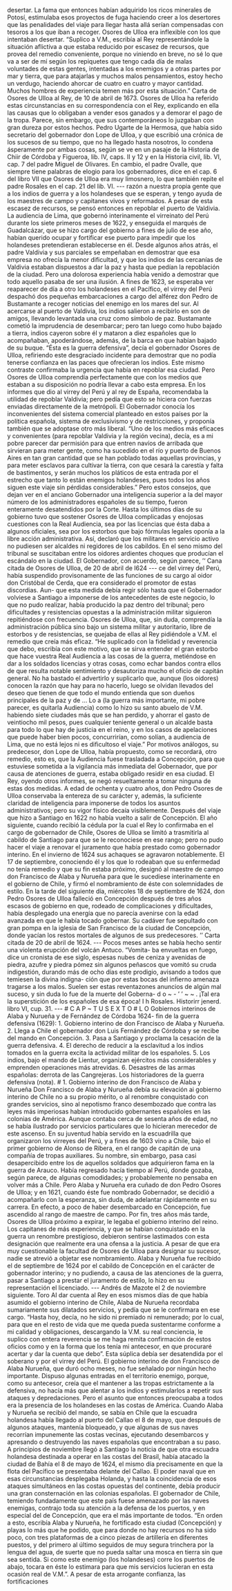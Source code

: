 desertar. La fama que entonces habían adquirido los ricos minerales de Potosí, estimulaba esos proyectos de fuga haciendo creer a los desertores que las penalidades del viaje para llegar hasta allá serían compensadas con tesoros a los que iban a recoger. Osores de Ulloa era inflexible con los que intentaban desertar. “Suplico a V.M., escribía al Rey representándole la situación aflictiva a que estaba reducido por escasez de recursos, que provea del remedio conveniente, porque no viniendo en breve, no sé lo que va a ser de mí según los repiquetes que tengo cada día de malas voluntades de estas gentes, intentadas a los enemigos y a otras partes por mar y tierra, que para atajarlas y muchos malos pensamientos, estoy hecho un verdugo, haciendo ahorcar de cuatro en cuatro y mayor cantidad. Muchos hombres de experiencia temen más por esta situación.” Carta de Osores de Ulloa al Rey, de 10 de abril de 1673. Osores de Ulloa ha referido estas circunstancias en su correspondencia con el Rey, explicando en ella las causas que lo obligaban a vender esos ganados y a demorar el pago de la tropa. Parece, sin embargo, que sus contemporáneos lo juzgaban con gran dureza por estos hechos. Pedro Ugarte de la Hermosa, que había sido secretario del gobernador don Lope de Ulloa, y que escribió una crónica de los sucesos de su tiempo, que no ha llegado hasta nosotros, lo condena ásperamente por ambas cosas, según se ve en un pasaje de la Historia de Chiir de Córdoba y Figueroa, lib. IV, caps. II y 12 y en la Historia civil, lib. VI, cap. 7 del padre Miguel de Olivares. En cambio, el padre Ovalle, que siempre tiene palabras de elogio para los gobernadores, dice en el cap. 6 del libro VII que Osores de Ulloa era muy limosnero, lo que también repite el padre Rosales en el cap. 21 del lib. VI. --- razón a nuestra propia gente que a los indios de guerra y a los holandeses que se esperan, y tengo ayuda de los maestres de campo y capitanes vivos y reformados. A pesar de esta escasez de recursos, se pensó entonces en repoblar el puerto de Valdivia. La audiencia de Lima, que gobernó interinamente el virreinato del Perú durante los siete primeros meses de 1622, y enseguida el marqués de Guadalcázar, que se hizo cargo del gobierno a fines de julio de ese año, habían querido ocupar y fortificar ese puerto para impedir que los holandeses pretendieran establecerse en él. Desde algunos años atrás, el padre Valdivia y sus parciales se empeñaban en demostrar que esa empresa no ofrecía la menor dificultad, y que los indios de las cercanías de Valdivia estaban dispuestos a dar la paz y hasta que pedían la repoblación de la ciudad. Pero una dolorosa experiencia había venido a demostrar que todo aquello pasaba de ser una ilusión. A fines de 1623, se esperaba ver reaparecer de día a otro los holandeses en el Pacífico, el virrey del Perú despachó dos pequeñas embarcaciones a cargo del alférez don Pedro de Bustamante a recoger noticias del enemigo en los mares del sur. Al acercarse al puerto de Valdivia, los indios salieron a recibirlo en son de amigos, llevando levantada una cruz como símbolo de paz. Bustamante cometió la imprudencia de desembarcar; pero tan luego como hubo bajado a tierra, indios cayeron sobre él y mataron a diez españoles que lo acompañaban, apoderándose, además, de la barca en que habían bajado de su buque. “Ésta es la guerra defensiva”, decía el gobernador Osores de Ulloa, refiriendo este desgraciado incidente para demostrar que no podía tenerse confianza en las paces que ofrecieran los indios. Este mismo contraste confirmaba la urgencia que había en repoblar esa ciudad. Pero Osores de Ulloa comprendía perfectamente que con los medios que estaban a su disposición no podría llevar a cabo esta empresa. En los informes que dio al virrey del Perú y al rey de España, recomendaba la utilidad de repoblar Valdivia; pero pedía que esto se hiciera con fuerzas enviadas directamente de la metrópoli. El Gobernador conocía los inconvenientes del sistema comercial planteado en estos países por la política española, sistema de exclusivismo y de restricciones, y proponía también que se adoptase otro más liberal. “Uno de los medios más eficaces y convenientes (para repoblar Valdivia y la región vecina), decía, es a mi pobre parecer dar permisión para que entren navíos de arribada que sirvieran para meter gente, como ha sucedido en el río y puerto de Buenos Aires en tan gran cantidad que se han poblado todas aquellas provincias, y para meter esclavos para cultivar la tierra, con que cesará la carestía y falta de bastimentos, y serán muchos los pláticos de esta entrada por el estrecho que tanto lo están enemigos holandeses, pues todos los años siguen este viaje sin pérdidas considerables.” Pero estos consejos, que dejan ver en el anciano Gobernador una inteligencia superior a la del mayor número de los administradores españoles de su tiempo, fueron enteramente desatendidos por la Corte. Hasta los últimos días de su gobierno tuvo que sostener Osores de Ulloa complicadas y enojosas cuestiones con la Real Audiencia, sea por las licencias que ésta daba a algunos oficiales, sea por los estorbos que bajo fórmulas legales oponía a la libre acción administrativa. Así, declaró que los militares en servicio activo no pudiesen ser alcaldes ni regidores de los cabildos. En el seno mismo del tribunal se suscitaban entre los oidores ardientes choques que producían el escándalo en la ciudad. El Gobernador, con acuerdo, según parece, <footnote>’‘ Cana citada de Osores de Ulloa, de 20 de abril de I624</footnote> --- ce del virrey del Perú, había suspendido provisonamente de las funciones de su cargo al oidor don Cristóbal de Cerda, que era considerado el promotor de estas discordias. Aun- que esta medida debía regir sólo hasta que el Gobernador volviese a Santiago a imponerse de los antecedentes de este negocio, lo que no pudo realizar, había producido la paz dentro del tribunal; pero dificultades y resistencias opuestas a la administración militar siguieron repitiéndose con frecuencia. Osores de Ulloa, que, sin duda, comprendía la administración pública sino bajo un sistema militar y autoritario, libre de estorbos y de resistencias, se quejaba de ellas al Rey pidiéndole a V.M. el remedio que creía más eficaz. “He suplicado con la fidelidad y reverencia que debo, escribía con este motivo, que se sirva entender el gran estorbo que hace vuestra Real Audiencia a las cosas de la guerra, metiéndose en dar a los soldados licencias y otras cosas, como echar bandos contra ellos de que resulta notable sentimiento y desautoriza mucho el oficio de capitán general. No ha bastado el advertirlo y suplicarlo que, aunque (los oidores) conocen la razón que hay para no hacerlo, luego se olvidan llevados del deseo que tienen de que todo el mundo entienda que son dueños principales de la paz y de ... Lo a (la guerra más importante, mi pobre parecer, es quitarla Audiencia) como lo hizo su santo abuelo de V.M. habiendo siete ciudades más que se han perdido, y ahorrar el gasto de veintiocho mil pesos, pues cualquier teniente general o un alcalde basta para todo lo que hay de justicia en el reino, y en los casos de apelaciones que puede haber bien pocos, concurrirían, como solían, a audiencia de Lima, que no está lejos ni es dificultoso el viaje.” Por motivos análogos, su predecesor, don Lope de Ulloa, había propuesto, como se recordará, otro remedio, esto es, que la Audiencia fuese trasladada a Concepción, para que estuviese sometida a la vigilancia más inmediata del Gobernador, que por causa de atenciones de guerra, estaba obligado residir en esa ciudad. El Rey, oyendo otros informes, se negó resueltamente a tomar ninguna de estas dos medidas. A edad de ochenta y cuatro años, don Pedro Osores de Ulloa conservaba la entereza de su carácter y, además, la suficiente claridad de inteligencia para imponerse de todos los asuntos administrativos; pero su vigor físico decaía visiblemente. Después del viaje que hizo a Santiago en 1622 no había vuelto a salir de Concepción. El año siguiente, cuando recibió la cédula por la cual el Rey lo confirmaba en el cargo de gobernador de Chile, Osores de Ulloa se limitó a trasmitirla al cabildo de Santiago para que se le reconociese en ese rango; pero no pudo hacer el viaje a renovar el juramento que había prestado como gobernador interino. En el invierno de 1624 sus achaques se agravaron notablemente. El 17 de septiembre, conociendo él y los que lo rodeaban que su enfermedad no tenía remedio y que su fin estaba próximo, designó al maestre de campo don Francisco de Alaba y Nurueña para que le sucediese interinamente en el gobierno de Chile, y firmó el nombramiento de éste con solemnidades de estilo. En la tarde del siguiente día, miércoles 18 de septiembre de 1624, don Pedro Osores de Ulloa falleció en Concepción después de tres años escasos de gobierno en que, rodeado de complicaciones y dificultades, había desplegado una energía que no parecía avenirse con la edad avanzada en que le había tocado gobernar. Su cadáver fue sepultado con gran pompa en la iglesia de San Francisco de la ciudad de Concepción, donde yacían los restos mortales de algunos de sus predecesores. ’’ Carta citada de 20 de abril de 1624. --- Pocos meses antes se había hecho sentir una violenta erupción del volcán Antuco. “Vomita- ba envueltas en fuego, dice un cronista de ese siglo, espesas nubes de ceniza y avenidas de piedra, azufre y piedra pómez sin algunos peñascos que vomitó su cruda indigestión, durando más de ocho días este prodigio, avisando a todos que temiesen la divina indigna- ción que por estas bocas del infierno amenaza tragarse a los malos. Suelen ser estas reventazones anuncios de algún mal suceso, y sin duda lo fue de la muerte del Goberna- d o ~ - ’ ’ ~ ~ . ¡Tal era la superstición de los españoles de esa época! I h Rosales. Historirr jenerd. libro VI, cup. 31. --- # C A P ~ T U S E X T O # L O Gobiernos interinos de Alaba y Nurueña y de Fernández de Córdoba 1624- fin de la guerra defensiva (1629): 1. Gobierno interino de don Francisco de Alaba y Nurueña. 2. Llega a Chile el gobernador don Luis Fernández de Córdoba y se recibe del mando en Concepción. 3. Pasa a Santiago y proclama la cesación de la guerra defensiva. 4. El derecho de reducir a la esclavitud a los indios tomados en la guerra excita la actividad militar de los españoles. 5. Los indios, bajo el mando de Lientur, organizan ejércitos más considerables y emprenden operaciones más atrevidas. 6. Desastres de las armas españolas: derrota de las Cangrejeras. Los historiadores de la guerra defensiva (nota). # 1. Gobierno interino de don Francisco de Alaba y Nurueña Don Francisco de Alaba y Nurueña debía su elevación ai gobierno interino de Chile no a su propio mérito, o al renombre conquistado con grandes servicios, sino al nepotismo franco desembozado que contra las leyes más imperiosas habían introducido gobernantes españoles en las colonias de América. Aunque contaba cerca de sesenta años de edad, no se había ilustrado por servicios particulares que lo hicieran merecedor de este ascenso. En su juventud había servido en la escuadrilla que organizaron los virreyes del Perú, y a fines de 1603 vino a Chile, bajo el primer gobierno de Alonso de Ribera, en el rango de capitán de una compañía de tropas auxiliares. Su nombre, sin embargo, pasa casi desapercibido entre los de aquellos soldados que adquirieron fama en la guerra de Arauco. Había regresado hacía tiempo al Perú, donde gozaba, según parece, de algunas comodidades; y probablemente no pensaba en volver más a Chile. Pero Alaba y Nurueña era cuñado de don Pedro Osores de Ulloa; y en 1621, cuando éste fue nombrado Gobernador, se decidió a acompañarlo con la esperanza, sin duda, de adelantar rápidamente en su carrera. En efecto, a poco de haber desembarcado en Concepción, fue ascendido al rango de maestre de campo. Por fin, tres años más tarde, Osores de Ulloa próximo a expirar, le legaba el gobierno interino del reino. Los capitanes de más experiencia, y que se habían conquistado en la guerra un renombre prestigioso, debieron sentirse lastimados con esta designación que realmente era una ofensa a la justicia. A pesar de que era muy cuestionable la facultad de Osores de Ulloa para designar su sucesor, nadie se atrevió a objetar ese nombramiento. Alaba y Nurueña fue recibido el de septiembre de 1624 por el cabildo de Concepción en el carácter de gobernador interino; y no pudiendo, a causa de las atenciones de la guerra, pasar a Santiago a prestar el juramento de estilo, lo hizo en su representación el licenciado. --- Andrés de Mazote el 2 de noviembre siguiente. Toro AI dar cuenta al Rey en esos mismos días de que había asumido el gobierno interino de Chile, Alaba de Nurueña recordaba sumariamente sus dilatados servicios, y pedía que se le confirmara en ese cargo. “Hasta hoy, decía, no he sido ni premiado ni remunerado; por lo cual, para que en el resto de vida que me queda pueda sustentarme conforme a mi calidad y obligaciones, descargando la V.M. su real conciencia, le suplico con entera reverencia se me haga remita confirmación de estos oficios como y en la forma que los tenía mi antecesor, en que procuraré acertar y dar la cuenta que debo”. Esta súplica debía ser desatendida por el soberano y por el virrey del Perú. El gobierno interino de don Francisco de Alaba Nurueña, que duró ocho meses, no fue señalado por ningún hecho importante. Dispuso algunas entradas en el territorio enemigo, porque, como su antecesor, creía que el mantener a las tropas estrictamente a la defensiva, no hacía más que alentar a los indios y estimularlos a repetir sus ataques y depredaciones. Pero el asunto que entonces preocupaba a todos era la presencia de los holandeses en las costas de América. Cuando Alaba y Nurueña se recibió del mando, se sabía en Chile que la escuadra holandesa había llegado al puerto del Callao el 8 de mayo, que después de algunos ataques, mantenía bloqueado, y que algunas de sus naves recorrían impunemente las costas vecinas, ejecutando desembarcos y apresando o destruyendo las naves españolas que encontraban a su paso. A principios de noviembre llegó a Santiago la noticia de que otra escuadra holandesa destinada a operar en las costas del Brasil, había atacado la ciudad de Bahía el 8 de mayo de 1624, el mismo día precisamente en que la flota del Pacífico se presentaba delante del Callao. El poder naval que en esas circunstancias desplegaba Holanda, y hasta la coincidencia de esos ataques simultáneos en las costas opuestas del continente, debía producir una gran consternación en las colonias españolas. El gobernador de Chile, temiendo fundadamente que este país fuese amenazado por las naves enemigas, contrajo toda su atención a la defensa de los puertos, y en especial del de Concepción, que era el más importante de todos. “En orden a esto, escribía Alaba y Nurueña, he fortificado esta ciudad (Concepción) y playas lo más que he podido, que para donde no hay recursos no ha sido poco, con tres plataformas de a cinco piezas de artillería en diferentes puestos, y del primero al último seguidos de muy segura trinchera por la lengua del agua, de suerte que no pueda saltar una mosca en tierra sin que sea sentida. Si como este enemigo (los holandeses) corre los puertos de abajo, tocara en éste lo estimara para que mis servicios lucieran en esta ocasión real de V.M.”. A pesar de esta arrogante confianza, las fortificaciones